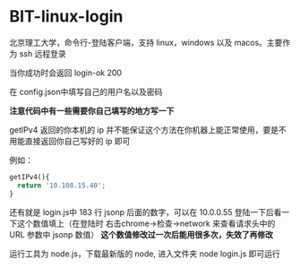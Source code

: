 # BIT-linux-login
北京理工大学，命令行-登陆客户端，支持 linux，windows 以及 macos。主要作为 ssh 远程登录

当你成功时会返回 login-ok 200

在 config.json中填写自己的用户名以及密码

**注意代码中有一些需要你自己填写的地方写一下**

getIPv4 返回的你本机的 ip 并不能保证这个方法在你机器上能正常使用，要是不用能直接返回你自己写好的 ip 即可

例如：

``` python
getIPv4(){
  return '10.108.15.40';
}

```
还有就是 login.js中 183 行 jsonp 后面的数字，可以在 10.0.0.55 登陆一下后看一下这个数值填上（在登陆时 右击chrome->检查->network 来查看请求头中的 URL 参数中 jsonp 数值）
**这个数值修改过一次后能用很多次，失效了再修改**

运行工具为 node.js，下载最新版的 node, 进入文件夹 node login.js 即可运行
